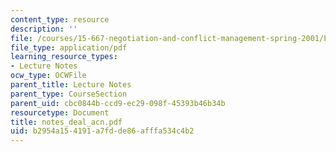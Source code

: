 ```yaml
---
content_type: resource
description: ''
file: /courses/15-667-negotiation-and-conflict-management-spring-2001/b2954a154191a7fdde86afffa534c4b2_notes_deal_acn.pdf
file_type: application/pdf
learning_resource_types:
- Lecture Notes
ocw_type: OCWFile
parent_title: Lecture Notes
parent_type: CourseSection
parent_uid: cbc0844b-ccd9-ec29-098f-45393b46b34b
resourcetype: Document
title: notes_deal_acn.pdf
uid: b2954a15-4191-a7fd-de86-afffa534c4b2
---
```

